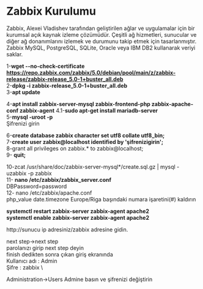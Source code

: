# Zabbix Kurulumu

Zabbix, Alexei Vladishev tarafından geliştirilen ağlar ve uygulamalar için bir kurumsal açık kaynak izleme çözümüdür.
Çeşitli ağ hizmetleri, sunucular ve diğer ağ donanımlarını izlemek ve durumunu takip etmek için tasarlanmıştır. 
Zabbix MySQL, PostgreSQL, SQLite, Oracle veya IBM DB2 kullanarak veriyi saklar.

1-**wget --no-check-certificate https://repo.zabbix.com/zabbix/5.0/debian/pool/main/z/zabbix-release/zabbix-release_5.0-1+buster_all.deb** \
2-**dpkg -i zabbix-release_5.0-1+buster_all.deb** \
3-**apt update**

4-**apt install zabbix-server-mysql zabbix-frontend-php zabbix-apache-conf zabbix-agent**
4.1-**sudo apt-get install mariadb-server**\
5-**mysql -uroot -p**\
Şifrenizi girin

6-**create database zabbix character set utf8 collate utf8_bin;**\
7-**create user zabbix@localhost identified by 'şifrenizigirin';**\
8-grant all privileges on zabbix.* to zabbix@localhost;\
9- **quit;**



10-zcat /usr/share/doc/zabbix-server-mysql*/create.sql.gz | mysql -uzabbix -p zabbix\
11- **nano /etc/zabbix/zabbix_server.conf**\
DBPassword=password\
12- nano /etc/zabbix/apache.conf\
php_value date.timezone Europe/Riga   başındaki numara işaretini(#) kaldırın    


**systemctl restart zabbix-server zabbix-agent apache2**\
**systemctl enable zabbix-server zabbix-agent apache2**


http://sunucu ip adresiniz/zabbix  adresine gidin.

next step->next step \
parolanızı girip next step deyin \
finish dedikten sonra çıkan giriş ekranında\
Kullanıcı adı : Admin \
Şifre : zabbix \

Administration->Users
Admine basın
 ve şifrenizi değiştirin 



